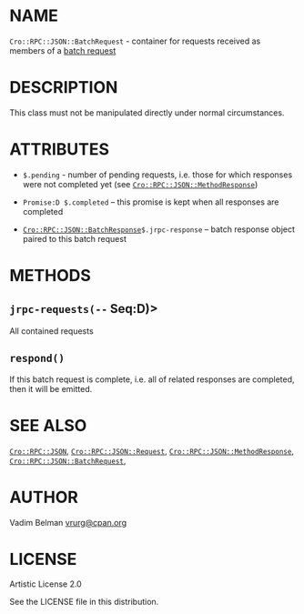 NAME
====

`Cro::RPC::JSON::BatchRequest` - container for requests received as members of a [batch request](https://www.jsonrpc.org/specification#batch)

DESCRIPTION
===========

This class must not be manipulated directly under normal circumstances.

ATTRIBUTES
==========

  * `$.pending` - number of pending requests, i.e. those for which responses were not completed yet (see [`Cro::RPC::JSON::MethodResponse`](MethodResponse.md))

  * `Promise:D $.completed` – this promise is kept when all responses are completed

  * [`Cro::RPC::JSON::BatchResponse`](BatchResponse.md)`$.jrpc-response` – batch response object paired to this batch request

METHODS
=======

`jrpc-requests(--` Seq:D)>
--------------------------

All contained requests

`respond()`
-----------

If this batch request is complete, i.e. all of related responses are completed, then it will be emitted.

SEE ALSO
========

[`Cro::RPC::JSON`](../JSON.md), [`Cro::RPC::JSON::Request`](Request.md), [`Cro::RPC::JSON::MethodResponse`](MethodResponse.md), [`Cro::RPC::JSON::BatchRequest`](BatchRequest.md),

AUTHOR
======

Vadim Belman <vrurg@cpan.org>

LICENSE
=======

Artistic License 2.0

See the LICENSE file in this distribution.


